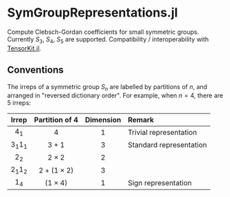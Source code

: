 # SymGroupRepresentations.jl

<!-- [![Build Status](https://github.com/Yue-Zhengyuan/SymGroupRepresentations.jl/actions/workflows/CI.yml/badge.svg?branch=main)](https://github.com/Yue-Zhengyuan/SymGroupRepresentations.jl/actions/workflows/CI.yml?query=branch%3Amain)
[![Coverage](https://codecov.io/gh/Yue-Zhengyuan/SymGroupRepresentations.jl/branch/main/graph/badge.svg)](https://codecov.io/gh/Yue-Zhengyuan/SymGroupRepresentations.jl) -->

Compute Clebsch-Gordan coefficients for small symmetric groups. Currently $S_3$, $S_4$, $S_5$ are supported. Compatibility / interoperability with [TensorKit.jl](https://github.com/Jutho/TensorKit.jl).

## Conventions

The irreps of a symmetric group $S_n$ are labelled by partitions of $n$, and arranged in "reversed dictionary order". For example, when $n = 4$, there are 5 irreps:

<center>

|   Irrep   |   Partition of 4   | Dimension | Remark                  |
| :-------: | :----------------: | :-------: | :---------------------- |
|   $4_1$   |        $4$         |     1     | Trivial representation  |
| $3_1 1_1$ |      $3 + 1$       |     3     | Standard representation |
|   $2_2$   |    $2 \times 2$    |     2     |                         |
| $2_1 1_2$ | $2 + (1 \times 2)$ |     3     |                         |
|   $1_4$   |   $(1 \times 4)$   |     1     | Sign representation     |

</center>
